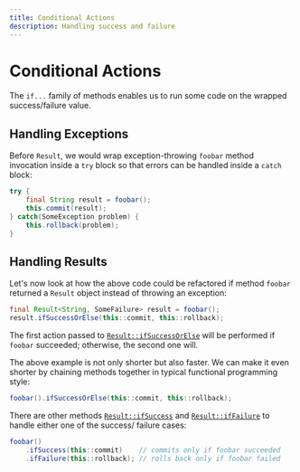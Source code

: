 ```yaml
---
title: Conditional Actions
description: Handling success and failure
---
```


# Conditional Actions

The `if...` family of methods enables us to run some code on the wrapped success/failure value.

## Handling Exceptions

Before `Result`, we would wrap exception-throwing `foobar` method invocation inside a `try` block so that errors can be handled inside a `catch` block:

```java
try {
    final String result = foobar();
    this.commit(result);
} catch(SomeException problem) {
    this.rollback(problem);
}
```

## Handling Results

Let's now look at how the above code could be refactored if method `foobar` returned a `Result` object instead of throwing an exception:

```java
final Result<String, SomeFailure> result = foobar();
result.ifSuccessOrElse(this::commit, this::rollback);
```

The first action passed to [`Result::ifSuccessOrElse`](https://dev.leakyabstractions.com/result/javadoc/1.0.0.0/com/leakyabstractions/result/Result.html#ifSuccessOrElse-java.util.function.Consumer,java.util.function.Consumer-) will be performed if `foobar` succeeded; otherwise, the second one will.

The above example is not only shorter but also faster. We can make it even shorter by chaining methods together in typical functional programming style:

```java
foobar().ifSuccessOrElse(this::commit, this::rollback);
```

There are other methods [`Result::ifSuccess`](https://dev.leakyabstractions.com/result/javadoc/1.0.0.0/com/leakyabstractions/result/Result.html#ifSuccess-java.util.function.Consumer-) and [`Result::ifFailure`](https://dev.leakyabstractions.com/result/javadoc/1.0.0.0/com/leakyabstractions/result/Result.html#ifFailure-java.util.function.Consumer-) to handle either one of the success/ failure cases:

```java
foobar()
    .ifSuccess(this::commit)    // commits only if foobar succeeded
    .ifFailure(this::rollback); // rolls back only if foobar failed
```
